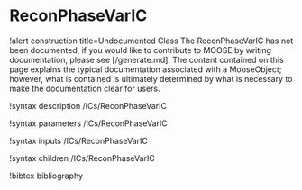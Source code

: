 <!-- MOOSE Documentation Stub: Remove this when content is added. -->

# ReconPhaseVarIC

!alert construction title=Undocumented Class
The ReconPhaseVarIC has not been documented, if you would like to contribute to MOOSE by
writing documentation, please see [/generate.md]. The content contained on this page explains
the typical documentation associated with a MooseObject; however, what is contained is ultimately
determined by what is necessary to make the documentation clear for users.

!syntax description /ICs/ReconPhaseVarIC

!syntax parameters /ICs/ReconPhaseVarIC

!syntax inputs /ICs/ReconPhaseVarIC

!syntax children /ICs/ReconPhaseVarIC

!bibtex bibliography
